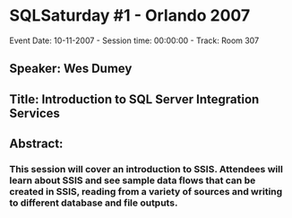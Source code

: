 # SQLSaturday #1 - Orlando 2007
Event Date: 10-11-2007 - Session time: 00:00:00 - Track: Room 307
## Speaker: Wes Dumey
## Title: Introduction to SQL Server Integration Services
## Abstract:
### This session will cover an introduction to SSIS.  Attendees will learn about SSIS and see sample data flows that can be created in SSIS, reading from a variety of sources and writing to different database and file outputs.  
